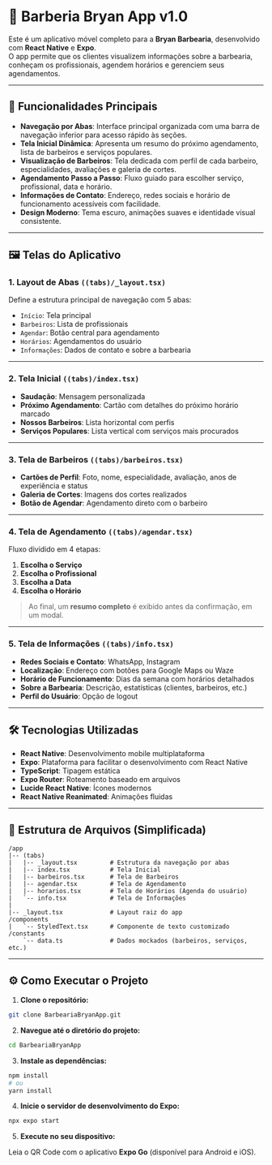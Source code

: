 
# 📱 Barberia Bryan App v1.0

Este é um aplicativo móvel completo para a **Bryan Barbearia**, desenvolvido com **React Native** e **Expo**.  
O app permite que os clientes visualizem informações sobre a barbearia, conheçam os profissionais, agendem horários e gerenciem seus agendamentos.

---

## 🚀 Funcionalidades Principais

- **Navegação por Abas**: Interface principal organizada com uma barra de navegação inferior para acesso rápido às seções.
- **Tela Inicial Dinâmica**: Apresenta um resumo do próximo agendamento, lista de barbeiros e serviços populares.
- **Visualização de Barbeiros**: Tela dedicada com perfil de cada barbeiro, especialidades, avaliações e galeria de cortes.
- **Agendamento Passo a Passo**: Fluxo guiado para escolher serviço, profissional, data e horário.
- **Informações de Contato**: Endereço, redes sociais e horário de funcionamento acessíveis com facilidade.
- **Design Moderno**: Tema escuro, animações suaves e identidade visual consistente.

---

## 🖼️ Telas do Aplicativo

### 1. **Layout de Abas** `((tabs)/_layout.tsx)`
Define a estrutura principal de navegação com 5 abas:

- `Início`: Tela principal  
- `Barbeiros`: Lista de profissionais  
- `Agendar`: Botão central para agendamento  
- `Horários`: Agendamentos do usuário  
- `Informações`: Dados de contato e sobre a barbearia

---

### 2. **Tela Inicial** `((tabs)/index.tsx)`

- **Saudação**: Mensagem personalizada
- **Próximo Agendamento**: Cartão com detalhes do próximo horário marcado
- **Nossos Barbeiros**: Lista horizontal com perfis
- **Serviços Populares**: Lista vertical com serviços mais procurados

---

### 3. **Tela de Barbeiros** `((tabs)/barbeiros.tsx)`

- **Cartões de Perfil**: Foto, nome, especialidade, avaliação, anos de experiência e status
- **Galeria de Cortes**: Imagens dos cortes realizados
- **Botão de Agendar**: Agendamento direto com o barbeiro

---

### 4. **Tela de Agendamento** `((tabs)/agendar.tsx)`

Fluxo dividido em 4 etapas:

1. **Escolha o Serviço**  
2. **Escolha o Profissional**  
3. **Escolha a Data**  
4. **Escolha o Horário**

> Ao final, um **resumo completo** é exibido antes da confirmação, em um modal.

---

### 5. **Tela de Informações** `((tabs)/info.tsx)`

- **Redes Sociais e Contato**: WhatsApp, Instagram
- **Localização**: Endereço com botões para Google Maps ou Waze
- **Horário de Funcionamento**: Dias da semana com horários detalhados
- **Sobre a Barbearia**: Descrição, estatísticas (clientes, barbeiros, etc.)
- **Perfil do Usuário**: Opção de logout

---

## 🛠️ Tecnologias Utilizadas

- **React Native**: Desenvolvimento mobile multiplataforma
- **Expo**: Plataforma para facilitar o desenvolvimento com React Native
- **TypeScript**: Tipagem estática
- **Expo Router**: Roteamento baseado em arquivos
- **Lucide React Native**: Ícones modernos
- **React Native Reanimated**: Animações fluidas

---

## 📂 Estrutura de Arquivos (Simplificada)

```
/app
|-- (tabs)
|   |-- _layout.tsx         # Estrutura da navegação por abas
|   |-- index.tsx           # Tela Inicial
|   |-- barbeiros.tsx       # Tela de Barbeiros
|   |-- agendar.tsx         # Tela de Agendamento
|   |-- horarios.tsx        # Tela de Horários (Agenda do usuário)
|   `-- info.tsx            # Tela de Informações
|
|-- _layout.tsx             # Layout raiz do app
/components
|   `-- StyledText.tsx      # Componente de texto customizado
/constants
    `-- data.ts             # Dados mockados (barbeiros, serviços, etc.)
```

---

## ⚙️ Como Executar o Projeto

1. **Clone o repositório:**

```bash
git clone BarbeariaBryanApp.git
```

2. **Navegue até o diretório do projeto:**

```bash
cd BarbeariaBryanApp
```

3. **Instale as dependências:**

```bash
npm install
# ou
yarn install
```

4. **Inicie o servidor de desenvolvimento do Expo:**

```bash
npx expo start
```

5. **Execute no seu dispositivo:**

Leia o QR Code com o aplicativo **Expo Go** (disponível para Android e iOS).

